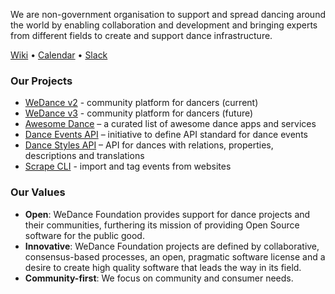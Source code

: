 We are non-government organisation to support and spread dancing around the world by enabling collaboration and development and bringing experts from different fields to create and support dance infrastructure.

[Wiki](https://wedance.vip/wiki) • [Calendar](https://calendar.google.com/calendar/u/0/embed?src=72i6nvaml23edq36ii3h071u68@group.calendar.google.com) • [Slack](https://wedance.vip/slack)

### Our Projects
- [WeDance v2](https://github.com/we-dance/platform) - community platform for dancers (current)
- [WeDance v3](https://github.com/we-dance/platform-v3) - community platform for dancers (future)
- [Awesome Dance](https://github.com/we-dance/awesome-dance) – a curated list of awesome dance apps and services
- [Dance Events API](https://github.com/we-dance/foundation/issues/3) – initiative to define API standard for dance events
- [Dance Styles API](https://github.com/we-dance/dance-styles) – API for dances with relations, properties, descriptions and translations
- [Scrape CLI](https://github.com/we-dance/scrape-cli) - import and tag events from websites

### Our Values

- **Open**: WeDance Foundation provides support for dance projects and their communities, furthering its mission of providing Open Source software for the public good.
- **Innovative**: WeDance Foundation projects are defined by collaborative, consensus-based processes, an open, pragmatic software license and a desire to create high quality software that leads the way in its field.
- **Community-first**: We focus on community and consumer needs.
